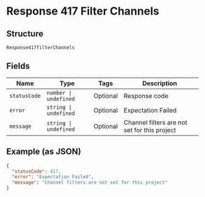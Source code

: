 
# Response 417 Filter Channels

## Structure

`Response417filterChannels`

## Fields

| Name | Type | Tags | Description |
|  --- | --- | --- | --- |
| `statusCode` | `number \| undefined` | Optional | Response code |
| `error` | `string \| undefined` | Optional | Expectation Failed |
| `message` | `string \| undefined` | Optional | Channel filters are not set for this project |

## Example (as JSON)

```json
{
  "statusCode": 417,
  "error": "Expectation Failed",
  "message": "Channel filters are not set for this project"
}
```

